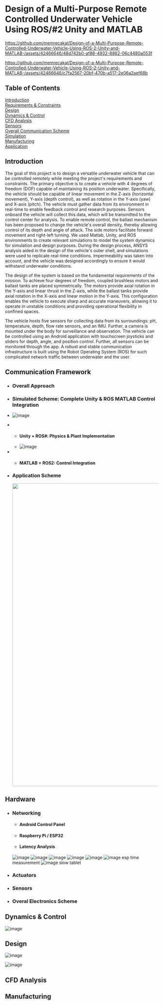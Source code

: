 # Design of a Multi-Purpose Remote Controlled Underwater Vehicle Using ROS/#2 Unity and MATLAB 



https://github.com/memrecakal/Design-of-a-Multi-Purpose-Remote-Controlled-Underwater-Vehicle-Using-ROS-2-Unity-and-MATLAB-/assets/42466646/48d742b0-af88-4932-8862-06c4480a053f



https://github.com/memrecakal/Design-of-a-Multi-Purpose-Remote-Controlled-Underwater-Vehicle-Using-ROS-2-Unity-and-MATLAB-/assets/42466646/c7fa2567-20bf-470b-a517-2e06a2aef68b


## Table of Contents  
[Introduction](#Introduction)  
[Requirements & Constraints](#Requirements-&-Constraints)  
[Design](#design)  
[Dynamics & Control](#dynamicscontrol)  
[CFD Analysis](#cfd)  
[Sensors](#sensors)  
[Overall Communication Scheme](#overallcomm)  
[Simulation](#simulation)  
[Manufacturing](#manuf)  
[Application](#application)  


## Introduction

The goal of this project is to design a versatile underwater vehicle that can be controlled remotely while meeting the project's requirements and constraints. The primary objective is to create a vehicle with 4 degrees of freedom (DOF) capable of maintaining its position underwater. Specifically, the vehicle should be capable of linear movement in the Z-axis (horizontal movement), Y-axis (depth control), as well as rotation in the Y-axis (yaw) and X-axis (pitch). The vehicle must gather data from its environment in real-time to enable feedback control and research purposes. Sensors onboard the vehicle will collect this data, which will be transmitted to the control center for analysis. To enable remote control, the ballast mechanism has been proposed to change the vehicle's overall density, thereby allowing control of its depth and angle of attack. The side motors facilitate forward movement and right-left turning. We used Matlab, Unity, and ROS environments to create relevant simulations to model the system dynamics for simulation and design purposes. During the design process, ANSYS analysis aided in the design of the vehicle's outer shell, and simulations were used to replicate real-time conditions. Impermeability was taken into account, and the vehicle was designed accordingly to ensure it would withstand underwater conditions.

The design of the system is based on the fundamental requirements of the mission. To achieve four degrees of freedom, coupled brushless motors and ballast tanks are placed symmetrically. The motors provide axial rotation in the Y-axis and linear thrust in the Z-axis, while the ballast tanks provide axial rotation in the X-axis and linear motion in the Y-axis. This configuration enables the vehicle to execute sharp and accurate maneuvers, allowing it to operate in unstable conditions and providing operational flexibility in confined spaces.

The vehicle hosts five sensors for collecting data from its surroundings: pH, temperature, depth, flow rate sensors, and an IMU. Further, a camera is mounted under the body for surveillance and observation. The vehicle can be controlled using an Android application with touchscreen joysticks and sliders for depth, angle, and position control. Further, all sensors can be monitored through the app. A robust and stable communication infrastructure is built using the Robot Operating System (ROS) for such complicated network traffic between underwater and the user.





## Communication Framework
* ### Overall Approach
* ### Simulated Scheme: Complete Unity & ROS MATLAB Control Integration
* ![image](https://github.com/memrecakal/Design-of-a-Multi-Purpose-Remote-Controlled-Underwater-Vehicle-Using-ROS-2-Unity-and-MATLAB-/assets/42466646/bd298083-f39a-47ee-aba1-2502b9cc0714)

*   - #### Unity + ROS#: Physics & Plant Implementation
    - ![image](https://github.com/memrecakal/Design-of-a-Multi-Purpose-Remote-Controlled-Underwater-Vehicle-Using-ROS-2-Unity-and-MATLAB-/assets/42466646/4c5ac077-d3c0-4aca-9f2d-831b5bbd0c4b)

*   - #### MATLAB + ROS2: Control Integration

* ### Application Scheme
    <p align="center" width="100%">
    <img src="https://github.com/memrecakal/Design-of-a-Multi-Purpose-Remote-Controlled-Underwater-Vehicle-Using-ROS-2-Unity-and-MATLAB-/assets/42466646/53acfc1c-e10e-446e-98a0-2369c7520680" width="1000">
    </p>


## Hardware
* ### Networking
  - #### Android Control Panel
  - #### Raspberry Pi /  ESP32
  - #### Latency Analysis
  ![image](https://github.com/memrecakal/Design-of-a-Multi-Purpose-Remote-Controlled-Underwater-Vehicle-Using-ROS-2-Unity-and-MATLAB-/assets/42466646/946cba39-f76f-4c17-a6f9-a426141222bd)
  ![image](https://github.com/memrecakal/Design-of-a-Multi-Purpose-Remote-Controlled-Underwater-Vehicle-Using-ROS-2-Unity-and-MATLAB-/assets/42466646/3de87b6a-09c0-4aa0-b3ec-0d607de55c54)
  ![image](https://github.com/memrecakal/Design-of-a-Multi-Purpose-Remote-Controlled-Underwater-Vehicle-Using-ROS-2-Unity-and-MATLAB-/assets/42466646/89b6d2f2-4b48-4423-804a-ec7ac8bda769)
  ![image](https://github.com/memrecakal/Design-of-a-Multi-Purpose-Remote-Controlled-Underwater-Vehicle-Using-ROS-2-Unity-and-MATLAB-/assets/42466646/78531717-c70d-4ede-8676-a6d6cf6327a3)
  ![image](https://github.com/memrecakal/Design-of-a-Multi-Purpose-Remote-Controlled-Underwater-Vehicle-Using-ROS-2-Unity-and-MATLAB-/assets/42466646/5c2669f2-9059-4d0f-972b-94f0c713a8ac)
  ![image](https://github.com/memrecakal/Design-of-a-Multi-Purpose-Remote-Controlled-Underwater-Vehicle-Using-ROS-2-Unity-and-MATLAB-/assets/42466646/1a11cb74-2f9e-4627-ab96-7acf17e42b28) esp time measurement
  ![image](https://github.com/memrecakal/Design-of-a-Multi-Purpose-Remote-Controlled-Underwater-Vehicle-Using-ROS-2-Unity-and-MATLAB-/assets/42466646/2d03d7f3-b234-4a0d-8567-ea40d7720d95) slow tablet

* ### Actuators
* ### Sensors
* ### Overal Electronics Scheme





## Dynamics & Control

![image](https://github.com/memrecakal/Design-of-a-Multi-Purpose-Remote-Controlled-Underwater-Vehicle-Using-ROS-2-Unity-and-MATLAB-/assets/42466646/0f5b07e2-5f33-486d-a381-42d62917e081)

## Design
![image](https://github.com/memrecakal/Design-of-a-Multi-Purpose-Remote-Controlled-Underwater-Vehicle-Using-ROS-2-Unity-and-MATLAB-/assets/42466646/d5ebc5e2-90df-459d-8b28-87b4527c61cd)

![image](https://github.com/memrecakal/Design-of-a-Multi-Purpose-Remote-Controlled-Underwater-Vehicle-Using-ROS-2-Unity-and-MATLAB-/assets/42466646/d05de9f7-c364-46f6-8143-1773c43d238f)

## CFD Analysis

## Manufacturing


